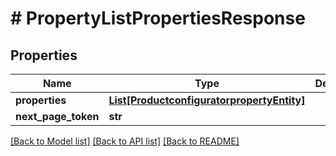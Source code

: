 # # PropertyListPropertiesResponse


## Properties 


Name | Type | Description | Notes
------------ | ------------- | ------------- | -------------
**properties**| [**List[ProductconfiguratorpropertyEntity]**](ProductconfiguratorpropertyEntity.md) |   | [optional]
**next_page_token**| **str** |   | [optional]


[[Back to Model list]](../../README.md#models) [[Back to API list]](../../README.md#endpoints) [[Back to README]](../../README.md)

